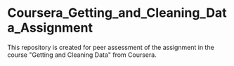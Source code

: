 # Coursera_Getting_and_Cleaning_Data_Assignment
This repository is created for peer assessment of the assignment in the course "Getting and Cleaning Data" from Coursera.
